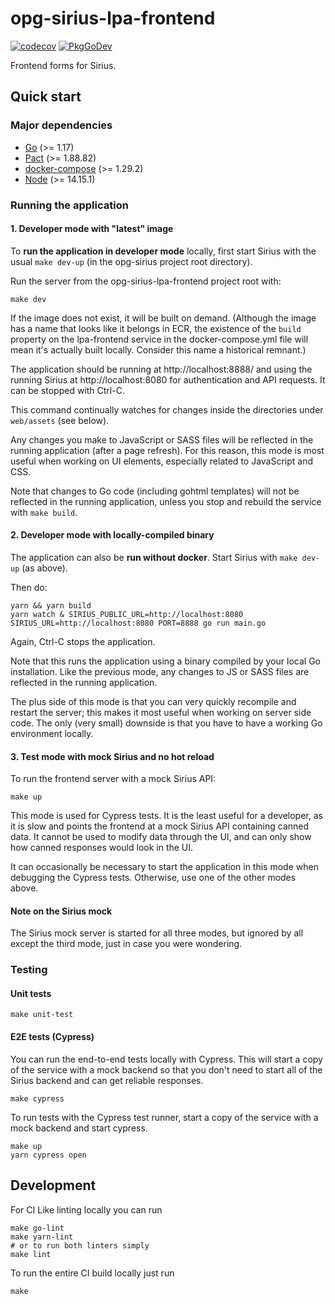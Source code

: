 # opg-sirius-lpa-frontend

[![codecov](https://codecov.io/gh/ministryofjustice/opg-sirius-lpa-frontend/branch/main/graph/badge.svg?token=BFGR5FBQ0T)](https://codecov.io/gh/ministryofjustice/opg-sirius-lpa-frontend)
[![PkgGoDev](https://pkg.go.dev/badge/github.com/ministryofjustice/opg-sirius-lpa-frontend)](https://pkg.go.dev/github.com/ministryofjustice/opg-sirius-lpa-frontend)

Frontend forms for Sirius.

## Quick start

### Major dependencies

- [Go](https://golang.org/) (>= 1.17)
- [Pact](https://github.com/pact-foundation/pact-ruby-standalone) (>= 1.88.82)
- [docker-compose](https://docs.docker.com/compose/install/) (>= 1.29.2)
- [Node](https://nodejs.org/en/) (>= 14.15.1)

### Running the application

#### 1. Developer mode with "latest" image

To **run the application in developer mode** locally, first start Sirius with the
usual `make dev-up` (in the opg-sirius project root directory).

Run the server from the opg-sirius-lpa-frontend project root with:

```
make dev
```

If the image does not exist, it will be built on demand. (Although the image has a name
that looks like it belongs in ECR, the existence of the `build` property on the lpa-frontend
service in the docker-compose.yml file will mean it's actually built locally. Consider this
name a historical remnant.)

The application should be running at http://localhost:8888/ and using the running Sirius
at http://localhost:8080 for authentication and API requests. It can be stopped with Ctrl-C.

This command continually watches for changes inside the directories under `web/assets`
(see below).

Any changes you make to JavaScript or SASS files will be reflected in the
running application (after a page refresh). For this reason, this mode is most useful when
working on UI elements, especially related to JavaScript and CSS.

Note that changes to Go code (including gohtml templates) will not be reflected in the
running application, unless you stop and rebuild the service with `make build`.

#### 2. Developer mode with locally-compiled binary

The application can also be **run without docker**. Start Sirius with `make dev-up` (as above).

Then do:

```
yarn && yarn build
yarn watch & SIRIUS_PUBLIC_URL=http://localhost:8080 SIRIUS_URL=http://localhost:8080 PORT=8888 go run main.go
```

Again, Ctrl-C stops the application.

Note that this runs the application using a binary compiled by your local Go installation.
Like the previous mode, any changes to JS or SASS files are reflected in the running application.

The plus side of this mode is that you can very quickly recompile and restart the server; this
makes it most useful when working on server side code. The only (very small) downside is that
you have to have a working Go environment locally.

#### 3. Test mode with mock Sirius and no hot reload

To run the frontend server with a mock Sirius API:

```
make up
```

This mode is used for Cypress tests. It is the least useful for a developer, as it is
slow and points the frontend at a mock Sirius API containing canned data.
It cannot be used to modify data through the UI, and can only show how canned responses
would look in the UI.

It can occasionally be necessary to start the application in this mode when debugging the Cypress
tests. Otherwise, use one of the other modes above.

#### Note on the Sirius mock

The Sirius mock server is started for all three modes, but ignored by all except the third mode,
just in case you were wondering.

### Testing

#### Unit tests

```
make unit-test
```

#### E2E tests (Cypress)

You can run the end-to-end tests locally with Cypress. This will start a copy
of the service with a mock backend so that you don't need to start all of the
Sirius backend and can get reliable responses.

```
make cypress
```

To run tests with the Cypress test runner, start a copy of the service with a
mock backend and start cypress.

```
make up
yarn cypress open
```

## Development

For CI Like linting locally you can run

```
make go-lint
make yarn-lint
# or to run both linters simply
make lint
```

To run the entire CI build locally just run

```
make
```
